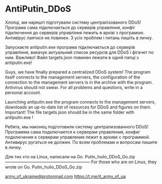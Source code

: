 # AntiPutin_DDoS

Хлопці, ми нарешті підготували систему централізованого DDoS! Програма сама підключається до серверів управління, конфіг підключення до серверів управління лежить в архіві з програмою. Антивірус лаятися не повинен. З усіх проблем і питань пишіть в личку.

Запускаєте antiputin.exe програма підключається до серверів управління, викачує актуальний список ресурсів для DDoS і фігачет по ним.
Важливо! Файл targets.json повинен лежати в одній папці з antiputin.exe!

Guys, we have finally prepared a centralized DDoS system! The program itself connects to the management servers, the configuration of the connection to the management servers is in the archive with the program. Antivirus should not swear. For all problems and questions, write in a personal account.

Launching antiputin.exe the program connects to the management servers, downloads an up-to-date list of resources for DDoS and figures on them.
Important! The file targets.json should be in the same folder with antiputin.exe !

Ребята, мы наконец подготовили систему централизованного DDoS! Программа сама подключается к серверам управления, конфиг подключения к серверам управления лежит в архиве с программой. Антивирус ругаться не должен. По всем проблемам и вопросам пишите в личку.

Для тих хто на Linux, написали на Go. Putin_huilo_DDoS_Go.zip
————————————————————
For those who are on Linux, they wrote on Go. Putin_huilo_DDoS_Go.zip


army_of_ukraine@protonmail.com 
https://t.me/it_army_of_ua
